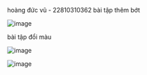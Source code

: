 hoàng đức vũ - 22810310362
bài tập thêm bớt



![image](https://github.com/user-attachments/assets/20f3f8ec-3b75-4934-93cc-61aa01d6d13b)




bài tập đổi màu




![image](https://github.com/user-attachments/assets/e1aa9335-82fb-46ef-bce9-328a1b6d0077)

![image](https://github.com/user-attachments/assets/5e6422fb-72a5-494a-b6c0-25d94f289cd6)


